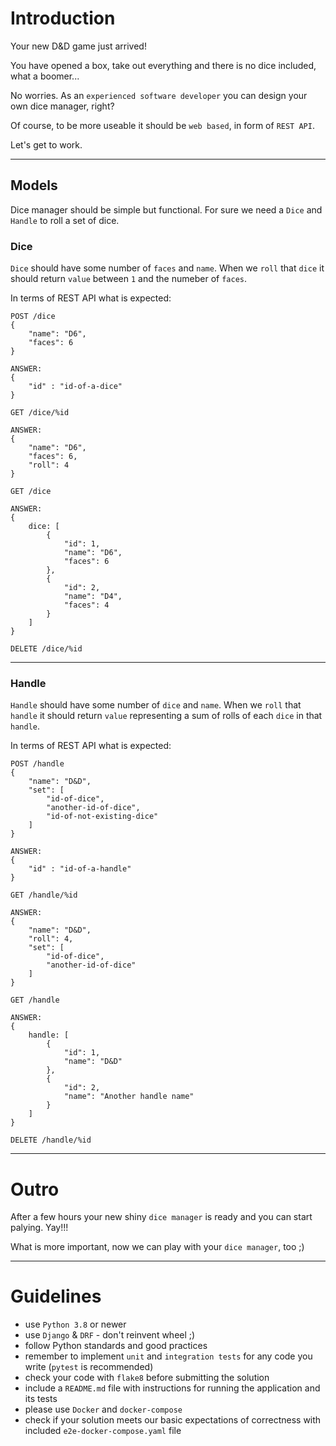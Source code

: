 # Introduction

Your new D&D game just arrived!

You have opened a box, take out everything and there is no dice included, what a boomer...

No worries. As an `experienced software developer` you can design your own dice manager, right?

Of course, to be more useable it should be `web based`, in form of `REST API`.

Let's get to work.

---

## Models

Dice manager should be simple but functional.
For sure we need a `Dice` and `Handle` to roll a set of dice.

### Dice

`Dice` should have some number of `faces` and `name`. When we `roll` that `dice` it should return `value` between `1` and the numeber of `faces`.

In terms of REST API what is expected:

```
POST /dice
{
    "name": "D6",
    "faces": 6
}

ANSWER:
{
    "id" : "id-of-a-dice"
}
```

```
GET /dice/%id

ANSWER:
{
    "name": "D6",
    "faces": 6,
    "roll": 4
}
```

```
GET /dice

ANSWER:
{
    dice: [
        {
            "id": 1,
            "name": "D6",
            "faces": 6
        },
        {
            "id": 2,
            "name": "D4",
            "faces": 4
        }
    ]
}
```

```
DELETE /dice/%id
```

---

### Handle

`Handle` should have some number of `dice` and `name`. When we `roll` that `handle` it should return `value` representing a sum of rolls of each `dice` in that `handle`.

In terms of REST API what is expected:


```
POST /handle
{
    "name": "D&D",
    "set": [
        "id-of-dice",
        "another-id-of-dice",
        "id-of-not-existing-dice"
    ]
}

ANSWER:
{
    "id" : "id-of-a-handle"
}
```

```
GET /handle/%id

ANSWER:
{
    "name": "D&D",
    "roll": 4,
    "set": [
        "id-of-dice",
        "another-id-of-dice"
    ]
}
```

```
GET /handle

ANSWER:
{
    handle: [
        {
            "id": 1,
            "name": "D&D"
        },
        {
            "id": 2,
            "name": "Another handle name"
        }
    ]
}
```

```
DELETE /handle/%id
```

---

# Outro

After a few hours your new shiny `dice manager` is ready and you can start palying. Yay!!!

What is more important, now we can play with your `dice manager`, too ;)

---

# Guidelines

 - use `Python 3.8` or newer
 - use `Django` & `DRF` - don't reinvent wheel ;)
 - follow Python standards and good practices
 - remember to implement `unit` and `integration tests` for any code you write (`pytest` is recommended)
 - check your code with `flake8` before submitting the solution
 - include a `README.md` file with instructions for running the application and its tests
 - please use `Docker` and `docker-compose`
 - check if your solution meets our basic expectations of correctness with included `e2e-docker-compose.yaml` file
